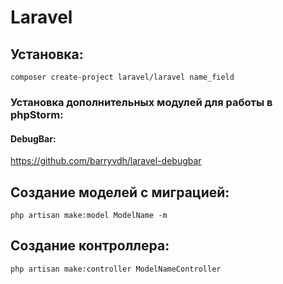 # Laravel
## Установка:
```shell
composer create-project laravel/laravel name_field
```
### Установка дополнительных модулей для работы в phpStorm:
#### DebugBar:
  https://github.com/barryvdh/laravel-debugbar
  
 
 
## Создание моделей с миграцией:
```shell
php artisan make:model ModelName -m
```

## Создание контроллера:
```shell
php artisan make:controller ModelNameController
```
